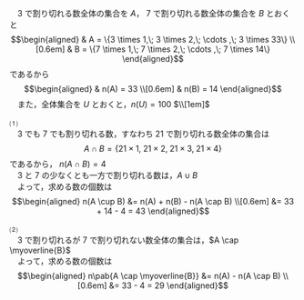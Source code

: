 　$3$ で割り切れる数全体の集合を $A$，
$7$ で割り切れる数全体の集合を $B$ とおくと
$$\begin{aligned}
  & A = \{3 \times 1,\; 3 \times 2,\; \cdots ,\; 3 \times 33\} \\[0.6em]
  & B = \{7 \times 1,\; 7 \times 2,\; \cdots ,\; 7 \times 14\} 
\end{aligned}$$
であるから
$$\begin{aligned}
  & n(A) = 33 \\[0.6em]
  & n(B) = 14 
\end{aligned}$$
　また，全体集合を $U$ とおくと，$n(U)=100$ $\\[1em]$<br>

⑴<br>
　$3$ でも $7$ でも割り切れる数，すなわち $21$ で割り切れる数全体の集合は
$$
A \cap B = \{21 \times 1,\; 21 \times 2,\; 21 \times 3,\; 21 \times 4\}
$$
であるから， $n(A \cap B) = 4$<br>
　$3$ と $7$ の少なくとも一方で割り切れる数は，$A \cup B$<br>
　よって，求める数の個数は
$$\begin{aligned}
  n(A \cup B) &= n(A) + n(B) - n(A \cap B) \\[0.6em]
              &= 33 + 14 - 4 = 43
\end{aligned}$$

⑵<br>
　$3$ で割り切れるが $7$ で割り切れない数全体の集合は，$A \cap \myoverline{B}$ <br>
　よって，求める数の個数は
$$\begin{aligned}
  n\pab{A \cap \myoverline{B}} &= n(A) - n(A \cap B) \\[0.6em]
                               &= 33 - 4 = 29
\end{aligned}$$